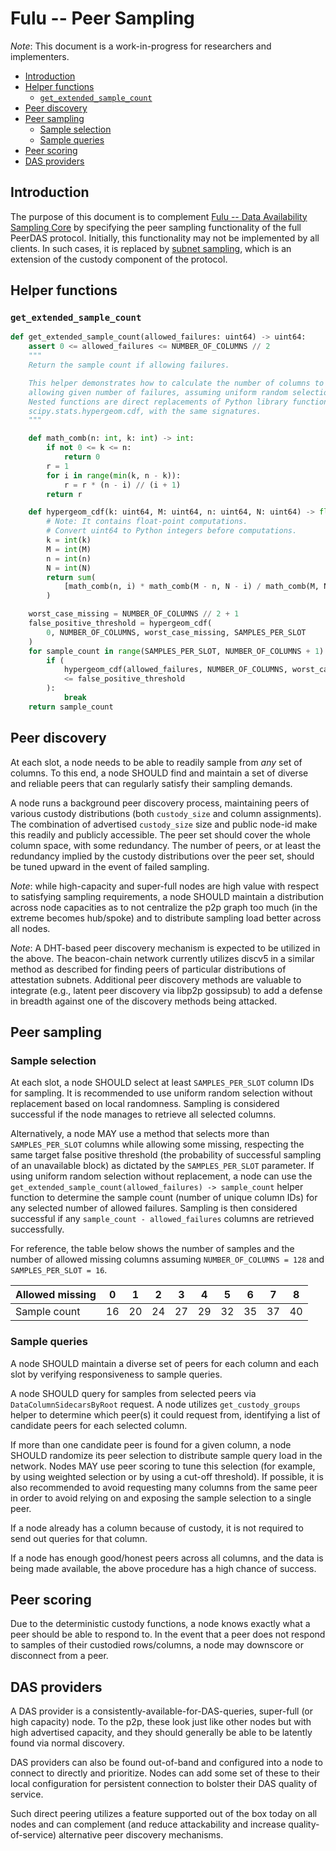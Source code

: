 # Fulu -- Peer Sampling

*Note*: This document is a work-in-progress for researchers and implementers.

<!-- mdformat-toc start --slug=github --no-anchors --maxlevel=6 --minlevel=2 -->

- [Introduction](#introduction)
- [Helper functions](#helper-functions)
  - [`get_extended_sample_count`](#get_extended_sample_count)
- [Peer discovery](#peer-discovery)
- [Peer sampling](#peer-sampling)
  - [Sample selection](#sample-selection)
  - [Sample queries](#sample-queries)
- [Peer scoring](#peer-scoring)
- [DAS providers](#das-providers)

<!-- mdformat-toc end -->

## Introduction

The purpose of this document is to complement
[Fulu -- Data Availability Sampling Core](das-core.md) by specifying the peer
sampling functionality of the full PeerDAS protocol. Initially, this
functionality may not be implemented by all clients. In such cases, it is
replaced by [subnet sampling](das-core.md#subnet-sampling), which is an
extension of the custody component of the protocol.

## Helper functions

### `get_extended_sample_count`

```python
def get_extended_sample_count(allowed_failures: uint64) -> uint64:
    assert 0 <= allowed_failures <= NUMBER_OF_COLUMNS // 2
    """
    Return the sample count if allowing failures.

    This helper demonstrates how to calculate the number of columns to query per slot when
    allowing given number of failures, assuming uniform random selection without replacement.
    Nested functions are direct replacements of Python library functions math.comb and
    scipy.stats.hypergeom.cdf, with the same signatures.
    """

    def math_comb(n: int, k: int) -> int:
        if not 0 <= k <= n:
            return 0
        r = 1
        for i in range(min(k, n - k)):
            r = r * (n - i) // (i + 1)
        return r

    def hypergeom_cdf(k: uint64, M: uint64, n: uint64, N: uint64) -> float:
        # Note: It contains float-point computations.
        # Convert uint64 to Python integers before computations.
        k = int(k)
        M = int(M)
        n = int(n)
        N = int(N)
        return sum(
            [math_comb(n, i) * math_comb(M - n, N - i) / math_comb(M, N) for i in range(k + 1)]
        )

    worst_case_missing = NUMBER_OF_COLUMNS // 2 + 1
    false_positive_threshold = hypergeom_cdf(
        0, NUMBER_OF_COLUMNS, worst_case_missing, SAMPLES_PER_SLOT
    )
    for sample_count in range(SAMPLES_PER_SLOT, NUMBER_OF_COLUMNS + 1):
        if (
            hypergeom_cdf(allowed_failures, NUMBER_OF_COLUMNS, worst_case_missing, sample_count)
            <= false_positive_threshold
        ):
            break
    return sample_count
```

## Peer discovery

At each slot, a node needs to be able to readily sample from *any* set of
columns. To this end, a node SHOULD find and maintain a set of diverse and
reliable peers that can regularly satisfy their sampling demands.

A node runs a background peer discovery process, maintaining peers of various
custody distributions (both `custody_size` and column assignments). The
combination of advertised `custody_size` size and public node-id make this
readily and publicly accessible. The peer set should cover the whole column
space, with some redundancy. The number of peers, or at least the redundancy
implied by the custody distributions over the peer set, should be tuned upward
in the event of failed sampling.

*Note*: while high-capacity and super-full nodes are high value with respect to
satisfying sampling requirements, a node SHOULD maintain a distribution across
node capacities as to not centralize the p2p graph too much (in the extreme
becomes hub/spoke) and to distribute sampling load better across all nodes.

*Note*: A DHT-based peer discovery mechanism is expected to be utilized in the
above. The beacon-chain network currently utilizes discv5 in a similar method as
described for finding peers of particular distributions of attestation subnets.
Additional peer discovery methods are valuable to integrate (e.g., latent peer
discovery via libp2p gossipsub) to add a defense in breadth against one of the
discovery methods being attacked.

## Peer sampling

### Sample selection

At each slot, a node SHOULD select at least `SAMPLES_PER_SLOT` column IDs for
sampling. It is recommended to use uniform random selection without replacement
based on local randomness. Sampling is considered successful if the node manages
to retrieve all selected columns.

Alternatively, a node MAY use a method that selects more than `SAMPLES_PER_SLOT`
columns while allowing some missing, respecting the same target false positive
threshold (the probability of successful sampling of an unavailable block) as
dictated by the `SAMPLES_PER_SLOT` parameter. If using uniform random selection
without replacement, a node can use the
`get_extended_sample_count(allowed_failures) -> sample_count` helper function to
determine the sample count (number of unique column IDs) for any selected number
of allowed failures. Sampling is then considered successful if any
`sample_count - allowed_failures` columns are retrieved successfully.

For reference, the table below shows the number of samples and the number of
allowed missing columns assuming `NUMBER_OF_COLUMNS = 128` and
`SAMPLES_PER_SLOT = 16`.

| Allowed missing | 0   | 1   | 2   | 3   | 4   | 5   | 6   | 7   | 8   |
| --------------- | --- | --- | --- | --- | --- | --- | --- | --- | --- |
| Sample count    | 16  | 20  | 24  | 27  | 29  | 32  | 35  | 37  | 40  |

### Sample queries

A node SHOULD maintain a diverse set of peers for each column and each slot by
verifying responsiveness to sample queries.

A node SHOULD query for samples from selected peers via
`DataColumnSidecarsByRoot` request. A node utilizes `get_custody_groups` helper
to determine which peer(s) it could request from, identifying a list of
candidate peers for each selected column.

If more than one candidate peer is found for a given column, a node SHOULD
randomize its peer selection to distribute sample query load in the network.
Nodes MAY use peer scoring to tune this selection (for example, by using
weighted selection or by using a cut-off threshold). If possible, it is also
recommended to avoid requesting many columns from the same peer in order to
avoid relying on and exposing the sample selection to a single peer.

If a node already has a column because of custody, it is not required to send
out queries for that column.

If a node has enough good/honest peers across all columns, and the data is being
made available, the above procedure has a high chance of success.

## Peer scoring

Due to the deterministic custody functions, a node knows exactly what a peer
should be able to respond to. In the event that a peer does not respond to
samples of their custodied rows/columns, a node may downscore or disconnect from
a peer.

## DAS providers

A DAS provider is a consistently-available-for-DAS-queries, super-full (or high
capacity) node. To the p2p, these look just like other nodes but with high
advertised capacity, and they should generally be able to be latently found via
normal discovery.

DAS providers can also be found out-of-band and configured into a node to
connect to directly and prioritize. Nodes can add some set of these to their
local configuration for persistent connection to bolster their DAS quality of
service.

Such direct peering utilizes a feature supported out of the box today on all
nodes and can complement (and reduce attackability and increase
quality-of-service) alternative peer discovery mechanisms.

